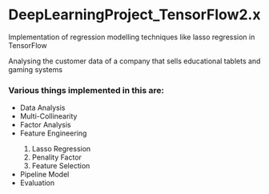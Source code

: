 # DeepLearningProject_TensorFlow2.x

<p>Implementation of regression modelling techniques like lasso regression in TensorFlow</p>
<p>Analysing the customer data of a company that sells educational tablets and gaming systems</p>
<h3>Various things implemented in this are: </h3>
<ul>
  <li>Data Analysis</li>
  <li>Multi-Collinearity</li>
  <li>Factor Analysis</li>
  <li>Feature Engineering</li>
  <ol>
    <li>Lasso Regression</li>
    <li>Penality Factor</li>
    <li>Feature Selection</li>
  </ol>
  <li>Pipeline Model</li>
  <li>Evaluation</li>
</ul>
